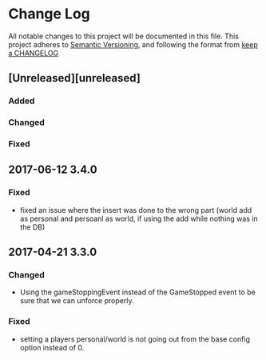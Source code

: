 # Change Log
All notable changes to this project will be documented in this file.
This project adheres to [Semantic Versioning](http://semver.org/ ), and following the format from [keep a CHANGELOG](http://keepachangelog.com/ )

## [Unreleased][unreleased]
### Added
 
### Changed

### Fixed


## 2017-06-12 3.4.0
### Fixed
 - fixed an issue where the insert was done to the wrong part (world add as personal and persoanl as world, if using the add while nothing was in the DB)


## 2017-04-21 3.3.0
### Changed
 - Using the gameStoppingEvent instead of the GameStopped event to be sure that we can unforce properly.
 
### Fixed
- setting a players personal/world is not going out from the base config option instead of 0.